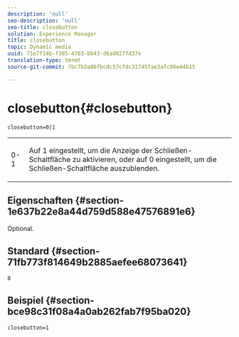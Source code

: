 ```yaml
---
description: 'null'
seo-description: 'null'
seo-title: closebutton
solution: Experience Manager
title: closebutton
topic: Dynamic media
uuid: 71e7f14b-f305-4703-bb43-d6ad027fd37e
translation-type: tm+mt
source-git-commit: 7bc7b3a86fbcdc57cfdc31745fae3afc06e44b15

---
```



# closebutton{#closebutton}

`closebutton=0|1`

<table id="table_9B98C97485DD4DEB8A6ECBCE8DF6B886"> 
 <tbody> 
  <tr> 
   <td colname="col1"> <p> <span class="codeph"> 0-1 </span> </p> </td> 
   <td colname="col2"> <p> Auf <span class="codeph"> 1</span> eingestellt, um die Anzeige der Schließen-Schaltfläche zu aktivieren, oder auf <span class="codeph"> 0</span> eingestellt, um die Schließen-Schaltfläche auszublenden. </p> </td> 
  </tr> 
 </tbody> 
</table>

## Eigenschaften {#section-1e637b22e8a44d759d588e47576891e6}

Optional.

## Standard {#section-71fb773f814649b2885aefee68073641}

`0`

## Beispiel {#section-bce98c31f08a4a0ab262fab7f95ba020}

`closebutton=1`
